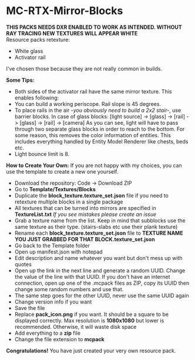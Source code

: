 # MC-RTX-Mirror-Blocks
**THIS PACKS NEEDS DXR ENABLED TO WORK AS INTENDED. WITHOUT RAY TRACING NEW TEXTURES WILL APPEAR WHITE**\
Resource packs retexture:
- White glass
- Activator rail

I've chosen those because they are not really common in builds.

**Some Tips:**
- Both sides of the activator rail have the same mirror texture. This enables following:
- You can build a working periscope. Rail slope is 45 degrees.
- To place rails in the air _-you obviously need to build a 2x2 stair-_, use barrier blocks. In case of glass blocks:
[light source] -> [glass] -> [rail] -> [glass] -> [rail] -> [camera]
As you can see, light will have to pass through two separate glass blocks in order to reach to the bottom.
For some reason, this removes the color information of entities. This includes everything handled by Entity Model Renderer like chests, beds etc.
- Light bounce limit is 8.

**How to Create Your Own:**
If you are not happy with my choices, you can use the template to create a new one yourself.
- Download the repository: Code -> Download ZIP
- Go to **Template/Textures/Blocks**
- Duplicate the **block_texture.texture_set.json** file if you need to retexture multiple blocks in a single package
- All textures that can be turned into mirrors are specified in **TextureList.txt** _If you see mistakes please create an issue_
- Grab a texture name from the list. Keep in mind that subblocks use the same texture as their type. (stairs-slabs etc use their plank texture)
- Rename each **block_texture.texture_set.json** file to **TEXTURE NAME YOU JUST GRABBED FOR THAT BLOCK.texture_set.json**
- Go back to the Template folder
- Open up manifest.json with notepad
- Edit description and name whatever you want but don't mess up with quotes
- Open up the link in the next line and generate a random UUID. Change the value of the line with that UUID. If you don't have an internet connection, open up one of the .mcpack files as ZIP, copy its UUID then change some random numbers and use that.
- The same step goes for the other UUID, never use the same UUID again
- Change version info if you want
- Save the file
- Replace **pack_icon.png** if you want. It should be a square to be displayed correctly. Max resolution is **1080x1080** but lower is recommended. Otherwise, it will waste disk space
- Add everything to a **zip** file
- Change the file extension to **mcpack**

**Congratulations!** You have just created your very own resource pack.
